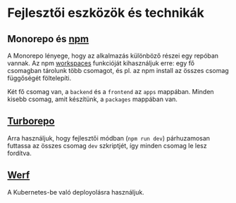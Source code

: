 # Fejlesztői eszközök és technikák

## Monorepo és [npm](https://npmjs.com)

A Monorepo lényege, hogy az alkalmazás különböző részei egy repóban vannak. Az npm [workspaces](https://docs.npmjs.com/cli/v7/using-npm/workspaces) funkcióját kihasználjuk erre: egy fő csomagban tárolunk több csomagot, és pl. az npm install az összes csomag függőségét föltelepíti.

Két fő csomag van, a `backend` és a `frontend` az `apps` mappában. Minden kisebb csomag, amit készítünk, a `packages` mappában van.

## [Turborepo](https://turborepo.org)

Arra használjuk, hogy fejlesztői módban (`npm run dev`) párhuzamosan futtassa az összes csomag `dev` szkriptjét, így minden csomag le lesz fordítva.

## [Werf](https://werf.io)

A Kubernetes-be való deployolásra használjuk.
